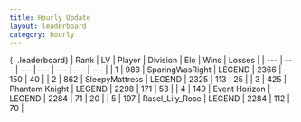 ```yaml
---
title: Hourly Update
layout: leaderboard
category: hourly
---
```


{: .leaderboard}
| Rank | LV | Player | Division | Elo | Wins | Losses |
| --- | --- | --- | --- | --- | --- | --- |
| <span data-change="0">1</span> | 983 | <span title="ID: 402846">SparingWasRight</span> | LEGEND | <span data-change="0">2366</span> | <span data-change="0">150</span> | <span data-change="0">40</span> |
| <span data-change="0">2</span> | 862 | <span title="ID: 153129">SleepyMattress</span> | LEGEND | <span data-change="0">2325</span> | <span data-change="0">113</span> | <span data-change="0">25</span> |
| <span data-change="0">3</span> | 425 | <span title="ID: 742939">Phantom Knight</span> | LEGEND | <span data-change="8">2298</span> | <span data-change="2">171</span> | <span data-change="0">53</span> |
| <span data-change="0">4</span> | 149 | <span title="ID: 670324">Event Horizon</span> | LEGEND | <span data-change="0">2284</span> | <span data-change="0">71</span> | <span data-change="0">20</span> |
| <span data-change="0">5</span> | 197 | <span title="ID: 400903">Rasel_Lily_Rose</span> | LEGEND | <span data-change="0">2284</span> | <span data-change="0">112</span> | <span data-change="0">70</span> |